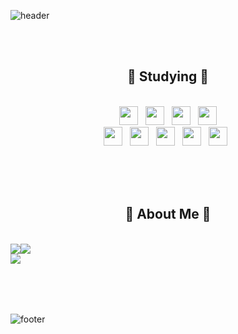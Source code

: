 ![header](https://capsule-render.vercel.app/api?type=waving&height=200&color=gradient&text=Hello!%20I'm%20Bona)

</br></br>

<div align="center"><h2>📝 Studying 📝</h2></div>

</br>

<div align="center">
<img height="30" src="https://img.shields.io/badge/HTML5-E34F26?style=plastic-square&logo=HTML5&logoColor=white"/> &nbsp;
<img height="30" src="https://img.shields.io/badge/CSS3-1572B6?style=plastic-square&logo=CSS3&logoColor=white"/> &nbsp;
<img height="30" src="https://img.shields.io/badge/JS-EFD81D?style=plastic-square&logo=Javascript&logoColor=black"/> &nbsp;
<img height="30" src="https://img.shields.io/badge/jQuery-0769AD?style=plastic-square&logo=jQuery&logoColor=white"/> </br>
<img height="30" src="https://img.shields.io/badge/JAVA-3874AB?style=plastic-square&logo=Java&logoColor=white"/> &nbsp;
<img height="30" src="https://img.shields.io/badge/Spring-6DB33F?style=plastic-square&logo=Spring&logoColor=white"/> &nbsp;
<img height="30" src="https://img.shields.io/badge/Spring Boot-6DB33F?style=plastic-square&logo=Spring Boot&logoColor=white"/>  &nbsp;
<img height="30" src="https://img.shields.io/badge/MySQL-4479A1?style=plastic-square&logo=MySQL&logoColor=white"/> &nbsp;
<img height="30" src="https://img.shields.io/badge/OracleDB-F80000?style=plastic-square&logo=Oracle&logoColor=white"/> &nbsp; 
<!--<img src="https://img.shields.io/badge/Python-3874AB?style=plastic-square&logo=Python&logoColor=white"/>-->
</div>

</br></br></br>

<div align="center"><h2>🌟 About Me 🌟</h2></div>

</br>

<div align="left" width=49% style="float:left">
<a href="https://velog.io/@bona023">
  <img src="https://velog-readme-stats.vercel.app/api/badge?name=bona023">
</a> </br>
<a href="https://velog.io/@bona023">
  <img src="https://velog-readme-stats.vercel.app/api?name=bona023">
</a>
</div>
<!--
[![Velog's GitHub stats](https://velog-readme-stats.vercel.app/api/badge?name=bona023)](https://velog.io/@bona023)
</br>
[![Velog's GitHub stats](https://velog-readme-stats.vercel.app/api?name=bona023)](https://velog.io/@bona023)
-->

<div>
<img src="https://github-readme-stats.vercel.app/api/top-langs/?username=Bona023&layout=compact&theme=tokyonight">
</div>

<!--
[![Top Langs](https://github-readme-stats.vercel.app/api/top-langs/?username=Bona023&layout=compact&theme=tokyonight)](https://github.com/anuraghazra/github-readme-stats)
-->


</br></br></br></br>

![footer](https://capsule-render.vercel.app/api?type=waving&height=100&color=gradient&section=footer)
